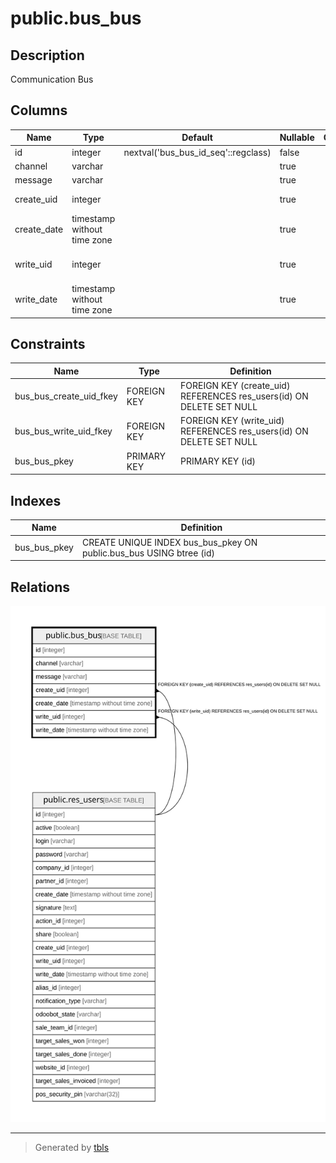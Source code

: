 # public.bus_bus

## Description

Communication Bus

## Columns

| Name | Type | Default | Nullable | Children | Parents | Comment |
| ---- | ---- | ------- | -------- | -------- | ------- | ------- |
| id | integer | nextval('bus_bus_id_seq'::regclass) | false |  |  |  |
| channel | varchar |  | true |  |  | Channel |
| message | varchar |  | true |  |  | Message |
| create_uid | integer |  | true |  | [public.res_users](public.res_users.md) | Created by |
| create_date | timestamp without time zone |  | true |  |  | Created on |
| write_uid | integer |  | true |  | [public.res_users](public.res_users.md) | Last Updated by |
| write_date | timestamp without time zone |  | true |  |  | Last Updated on |

## Constraints

| Name | Type | Definition |
| ---- | ---- | ---------- |
| bus_bus_create_uid_fkey | FOREIGN KEY | FOREIGN KEY (create_uid) REFERENCES res_users(id) ON DELETE SET NULL |
| bus_bus_write_uid_fkey | FOREIGN KEY | FOREIGN KEY (write_uid) REFERENCES res_users(id) ON DELETE SET NULL |
| bus_bus_pkey | PRIMARY KEY | PRIMARY KEY (id) |

## Indexes

| Name | Definition |
| ---- | ---------- |
| bus_bus_pkey | CREATE UNIQUE INDEX bus_bus_pkey ON public.bus_bus USING btree (id) |

## Relations

![er](public.bus_bus.svg)

---

> Generated by [tbls](https://github.com/k1LoW/tbls)

